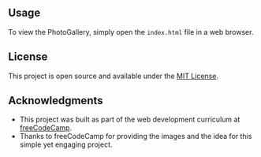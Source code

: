## Usage

To view the PhotoGallery, simply open the `index.html` file in a web browser.

## License

This project is open source and available under the [MIT License](LICENSE.md).

## Acknowledgments

- This project was built as part of the web development curriculum at [freeCodeCamp](https://www.freecodecamp.org).
- Thanks to freeCodeCamp for providing the images and the idea for this simple yet engaging project.
